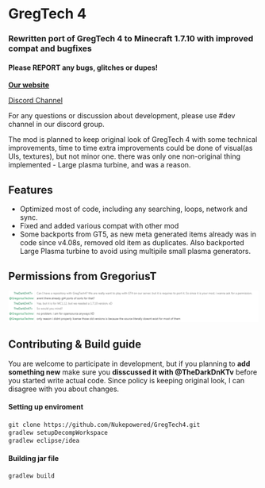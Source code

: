 # GregTech 4

### Rewritten port of GregTech 4 to Minecraft 1.7.10 with improved compat and bugfixes
#### Please REPORT any bugs, glitches or dupes!

**[Our website](https://nukepowered.info)**

[Discord Channel](https://discord.gg/bpvXStD)

For any questions or discussion about development, please use #dev channel in our discord group.

The mod is planned to keep original look of GregTech 4 with some technical improvements, time to time extra improvements could be done of visual(as UIs, textures), but not minor one. there was only one non-original thing implemented - Large plasma turbine, and was a reason. 

## Features
- Optimized most of code, including any searching, loops, network and sync.
- Fixed and added various compat with other mod
- Some backports from GT5, as new meta generated items already was in code since v4.08s, removed old item as duplicates. Also backported Large Plasma turbine to avoid using multipile small plasma generators.

## Permissions from GregoriusT
![Screenshot](permission.png)

## Contributing & Build guide

You are welcome to participate in development, but if you planning to **add something new** make sure you **disscussed it with @TheDarkDnKTv** before you started write actual code. Since policy is keeping original look, I can disagree with you about changes. 

#### Setting up enviroment
```
git clone https://github.com/Nukepowered/GregTech4.git
gradlew setupDecompWorkspace
gradlew eclipse/idea
```
#### Building jar file

```
gradlew build
```